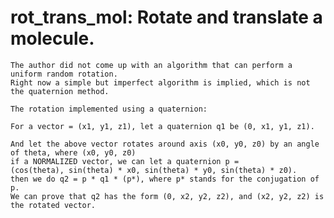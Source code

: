 # rot_trans_mol: Rotate and translate a molecule.

    The author did not come up with an algorithm that can perform a uniform random rotation.
    Right now a simple but imperfect algorithm is implied, which is not the quaternion method.

    The rotation implemented using a quaternion:

    For a vector = (x1, y1, z1), let a quaternion q1 be (0, x1, y1, z1).

    And let the above vector rotates around axis (x0, y0, z0) by an angle of theta, where (x0, y0, z0)
    if a NORMALIZED vector, we can let a quaternion p = 
    (cos(theta), sin(theta) * x0, sin(theta) * y0, sin(theta) * z0).
    then we do q2 = p * q1 * (p*), where p* stands for the conjugation of p.
    We can prove that q2 has the form (0, x2, y2, z2), and (x2, y2, z2) is the rotated vector.

